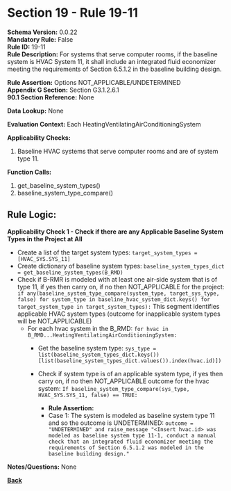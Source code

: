 # Section 19 - Rule 19-11         
**Schema Version:** 0.0.22  
**Mandatory Rule:** False    
**Rule ID:** 19-11         
**Rule Description:** For systems that serve computer rooms, if the  baseline system is HVAC System 11, it shall include an integrated fluid economizer meeting the requirements of Section 6.5.1.2 in the baseline building design.  

**Rule Assertion:** Options NOT_APPLICABLE/UNDETERMINED      
**Appendix G Section:** Section G3.1.2.6.1        
**90.1 Section Reference:** None  

**Data Lookup:** None    

**Evaluation Context:** Each HeatingVentilatingAirConditioningSystem  

**Applicability Checks:**  
1. Baseline HVAC systems that serve computer rooms and are of system type 11.    
 

**Function Calls:**  
1. get_baseline_system_types()  
2. baseline_system_type_compare()     


## Rule Logic:   
**Applicability Check 1 - Check if there are any Applicable Baseline System Types in the Project at All**   
- Create a list of the target system types: `target_system_types = [HVAC_SYS.SYS_11]`  
- Create dictionary of baseline system types: `baseline_system_types_dict = get_baseline_system_types(B_RMD)`  
- Check if B-RMR is modeled with at least one air-side system that is of type 11, if yes then carry on, if no then NOT_APPLICABLE for the project: `if any(baseline_system_type_compare(system_type, target_sys_type, false) for system_type in baseline_hvac_system_dict.keys() for target_system_type in target_system_types):` 
    This segment identifies applicable HVAC system types (outcome for inapplicable system types will be NOT_APPLICABLE) 
    - For each hvac system in the B_RMD: `for hvac in B_RMD...HeatingVentilatingAirConditioningSystem:` 
        - Get the baseline system type: `sys_type = list(baseline_system_types_dict.keys())[list(baseline_system_types_dict.values()).index(hvac.id)])`
        - Check if system type is of an applicable system type, if yes then carry on, if no then NOT_APPLICABLE outcome for the hvac system:  `If baseline_system_type_compare(sys_type, HVAC_SYS.SYS_11, false) == TRUE: `     
                
            - **Rule Assertion:** 
            - Case 1: The system is modeled as baseline system type 11 and so the outcome is UNDETERMINED: `outcome = "UNDETERMINED" and raise_message "<Insert hvac.id> was modeled as baseline system type 11-1, conduct a manual check that an integrated fluid economizer meeting the requirements of Section 6.5.1.2 was modeled in the baseline building design."`  
  

**Notes/Questions:**  None  


**[Back](../_toc.md)**